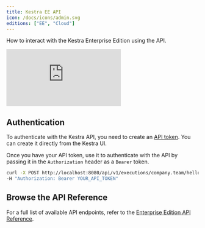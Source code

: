 ```yaml
---
title: Kestra EE API
icon: /docs/icons/admin.svg
editions: ["EE", "Cloud"]
---
```


How to interact with the Kestra Enterprise Edition using the API.

<div class="video-container">
  <iframe src="https://www.youtube.com/embed/uf-b7r_38Zk?si=Fd1MAK8bQIz0wr44" title="YouTube video player" frameborder="0" allow="accelerometer; autoplay; clipboard-write; encrypted-media; gyroscope; picture-in-picture; web-share" referrerpolicy="strict-origin-when-cross-origin" allowfullscreen></iframe>
</div>

## Authentication

To authenticate with the Kestra API, you need to create an [API token](../../06.enterprise/03.auth/api-tokens.md). You can create it directly from the Kestra UI.

Once you have your API token, use it to authenticate with the API by passing it in the `Authorization` header as a `Bearer` token.

```bash
curl -X POST http://localhost:8080/api/v1/executions/company.team/hello_world \
-H "Authorization: Bearer YOUR_API_TOKEN"
```

## Browse the API Reference

For a full list of available API endpoints, refer to the [Enterprise Edition API Reference](../../api-reference/enterprise.md).
